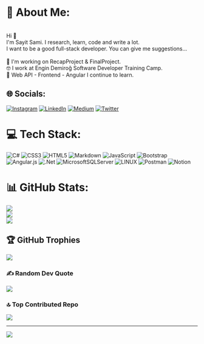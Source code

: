 # 💫 About Me:
<br>Hi 👋<br>I'm Sayit Sami. I research, learn, code and write a lot. <br>I want to be a good full-stack developer. You can give me suggestions...<br><br>🔭 I'm working on RecapProject & FinalProject.<br>🤓 I work at Engin Demiroğ Software Developer Training Camp.<br>🌱 Web API - Frontend - Angular I continue to learn.<br>


## 🌐 Socials:
[![Instagram](https://img.shields.io/badge/Instagram-%23E4405F.svg?logo=Instagram&logoColor=white)](https://instagram.com/sayitsamikoca) [![LinkedIn](https://img.shields.io/badge/LinkedIn-%230077B5.svg?logo=linkedin&logoColor=white)](https://linkedin.com/in/sayit-sami-koca-7805aa223) [![Medium](https://img.shields.io/badge/Medium-12100E?logo=medium&logoColor=white)](https://medium.com/@sayitsamikoca) [![Twitter](https://img.shields.io/badge/Twitter-%231DA1F2.svg?logo=Twitter&logoColor=white)](https://twitter.com/SayitSami) 

# 💻 Tech Stack:
![C#](https://img.shields.io/badge/c%23-%23239120.svg?style=flat&logo=c-sharp&logoColor=white) ![CSS3](https://img.shields.io/badge/css3-%231572B6.svg?style=flat&logo=css3&logoColor=white) ![HTML5](https://img.shields.io/badge/html5-%23E34F26.svg?style=flat&logo=html5&logoColor=white) ![Markdown](https://img.shields.io/badge/markdown-%23000000.svg?style=flat&logo=markdown&logoColor=white) ![JavaScript](https://img.shields.io/badge/javascript-%23323330.svg?style=flat&logo=javascript&logoColor=%23F7DF1E) ![Bootstrap](https://img.shields.io/badge/bootstrap-%23563D7C.svg?style=flat&logo=bootstrap&logoColor=white) ![Angular.js](https://img.shields.io/badge/angular.js-%23E23237.svg?style=flat&logo=angularjs&logoColor=white) ![.Net](https://img.shields.io/badge/.NET-5C2D91?style=flat&logo=.net&logoColor=white) ![MicrosoftSQLServer](https://img.shields.io/badge/Microsoft%20SQL%20Sever-CC2927?style=flat&logo=microsoft%20sql%20server&logoColor=white) ![LINUX](https://img.shields.io/badge/Linux-FCC624?style=flat&logo=linux&logoColor=black) ![Postman](https://img.shields.io/badge/Postman-FF6C37?style=flat&logo=postman&logoColor=white) ![Notion](https://img.shields.io/badge/Notion-%23000000.svg?style=flat&logo=notion&logoColor=white)
# 📊 GitHub Stats:
![](https://github-readme-stats.vercel.app/api?username=sayitsamikoca&theme=material-palenight&hide_border=false&include_all_commits=true&count_private=true)<br/>
![](https://github-readme-streak-stats.herokuapp.com/?user=sayitsamikoca&theme=material-palenight&hide_border=false)<br/>
![](https://github-readme-stats.vercel.app/api/top-langs/?username=sayitsamikoca&theme=material-palenight&hide_border=false&include_all_commits=true&count_private=true&layout=compact)

## 🏆 GitHub Trophies
![](https://github-profile-trophy.vercel.app/?username=sayitsamikoca&theme=radical&no-frame=false&no-bg=false&margin-w=4)

### ✍️ Random Dev Quote
![](https://quotes-github-readme.vercel.app/api?type=horizontal&theme=merko)

### 🔝 Top Contributed Repo
![](https://github-contributor-stats.vercel.app/api?username=sayitsamikoca&limit=5&theme=dark&combine_all_yearly_contributions=true)

---
[![](https://visitcount.itsvg.in/api?id=sayitsamikoca&icon=6&color=3)](https://visitcount.itsvg.in)

<!-- Proudly created with GPRM ( https://gprm.itsvg.in ) -->
